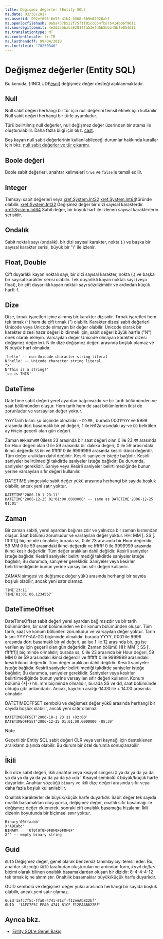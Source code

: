 ```yaml
---
title: Değişmez değerler (Entity SQL)
ms.date: 03/30/2017
ms.assetid: 092ef693-6e5f-41b4-b868-5b9e82928abf
ms.openlocfilehash: 9aba737b522f75f1f81cc054fb87b414b06f9611
ms.sourcegitcommit: 4e2d355baba82814fa53efd6b8bbb45bfe054d11
ms.translationtype: MT
ms.contentlocale: tr-TR
ms.lasthandoff: 09/04/2019
ms.locfileid: "70250346"
---
```

# <a name="literals-entity-sql"></a>Değişmez değerler (Entity SQL)
Bu konuda, [!INCLUDE[esql](../../../../../../includes/esql-md.md)] değişmez değer desteği açıklanmaktadır.  
  
## <a name="null"></a>Null  
 Null sabit değeri herhangi bir tür için null değerini temsil etmek için kullanılır. Null sabit değeri herhangi bir türle uyumludur.  
  
 Türü belirtilmiş null değerler, null değişmez değer üzerinden bir atama ile oluşturulabilir. Daha fazla bilgi için bkz. [cast](cast-entity-sql.md).  
  
 Boş kayan null sabit değerlerinin kullanılabileceği durumlar hakkında kurallar için bkz. [null sabit değerler ve tür çıkarımı](null-literals-and-type-inference-entity-sql.md).  
  
## <a name="boolean"></a>Boole değeri  
 Boole sabit değerleri, anahtar kelimeleri `true` ve `false`ile temsil edilir.  
  
## <a name="integer"></a>Integer  
 Tamsayı sabit değerleri veya <xref:System.Int32> <xref:System.Int64>türünde olabilir. <xref:System.Int32> Değişmez değer bir dizi sayısal karakterdir. <xref:System.Int64> Sabit değer, bir büyük harf ile izlenen sayısal karakterlerin serisidir.  
  
## <a name="decimal"></a>Ondalık  
 Sabit noktalı sayı (ondalık), bir dizi sayısal karakter, nokta (.) ve başka bir sayısal karakter serisi, büyük bir "ı" ile izlenir.  
  
## <a name="float-double"></a>Float, Double  
 Çift duyarlıklı kayan noktalı sayı, bir dizi sayısal karakter, nokta (.) ve başka bir sayısal karakter serisi olabilir. Tek duyarlıklı kayan noktalı sayı (veya float), bir çift duyarlıklı kayan noktalı sayı sözdizimidir ve ardından küçük harfli f.  
  
## <a name="string"></a>Dize  
 Dize, tırnak işaretleri içine alınmış bir karakter dizisidir. Tırnak işaretleri hem tek tırnak (`'`) hem de çift tırnak (") olabilir. Karakter dizesi sabit değerleri Unicode veya Unicode olmayan bir değer olabilir. Unicode olarak bir karakter dizesi hazır değeri bildirmek için, sabit değeri büyük harfle ("N") önek olarak ekleyin. Varsayılan değer Unicode olmayan karakter dizesi değişmez değerleri. N ile dize değişmez değeri arasında boşluk olamaz ve N büyük harf olmalıdır.  
  
```  
'hello' -- non-Unicode character string literal  
N'hello' -- Unicode character string literal  
"x"  
N"This is a string!"  
'so is THIS'  
```  
  
## <a name="datetime"></a>DateTime  
 DateTime sabit değeri yerel ayardan bağımsızdır ve bir tarih bölümünden ve saat bölümünden oluşur. Hem tarih hem de saat bölümlerinin ikisi de zorunludur ve varsayılan değer yoktur.  
  
 `YYYY`Tarih kısmı şu biçimde olmalıdır: - `DD` `MM` , burada 0001`YYYY` ve 9999 arasında dört basamaklı bir yıl değeri, 1 ile `MM`12arasındaki ay-ve `DD` belirtilen ay `MM`için geçerli olan gün değeri.  
  
 Zaman `HH`kısmı`MM` 0ile`SS` 23 arasında bir saat değeri olan 0 ile 23 `MM` arasında bir Hour değeri olan 0 ile 59 arasında bir dakika değeri, 0 ile 59 arasındaki ikinci değerdir.`SS` `HH` ve fffffff 0 ile 9999999 arasında kesirli ikinci değerdir. Tüm değer aralıkları dahil değildir. Kesirli saniyeler isteğe bağlıdır. Kesirli saniyeler belirtilmediği takdirde saniyeler isteğe bağlıdır; Bu durumda, saniyeler gereklidir. Saniye veya Kesirli saniyeler belirtilmediğinde bunun yerine varsayılan sıfır değeri kullanılır.  
  
 DATETIME simgesiyle sabit değer yükü arasında herhangi bir sayıda boşluk olabilir, ancak yeni satır yoktur.  
  
```  
DATETIME'2006-10-1 23:11'  
DATETIME'2006-12-25 01:01:00.0000000' -- same as DATETIME'2006-12-25 01:01'  
```  
  
## <a name="time"></a>Zaman  
 Bir zaman sabiti, yerel ayardan bağımsızdır ve yalnızca bir zaman kısmından oluşur. Saat bölümü zorunludur ve varsayılan değer yoktur. HH: MM [: SS [. fffffff]] biçiminde olmalıdır; burada ss, 0 ile 23 arasında bir Hour değeridir, 59 MM 0 ile 59 arasındaki ikinci değerdir ve fffffff 0 ile 9999999 arasında ikinci kesir değeridir. Tüm değer aralıkları dahil değildir. Kesirli saniyeler isteğe bağlıdır. Kesirli saniyeler belirtilmediği takdirde saniyeler isteğe bağlıdır; Bu durumda, saniyeler gereklidir. Saniyeler veya kesirler belirtilmediğinde bunun yerine varsayılan sıfır değeri kullanılır.  
  
 ZAMAN simgesi ve değişmez değer yükü arasında herhangi bir sayıda boşluk olabilir, ancak yeni satır olamaz.  
  
```  
TIME‘23:11’  
TIME‘01:01:00.1234567’  
```  
  
## <a name="datetimeoffset"></a>DateTimeOffset  
 DateTimeOffset sabit değeri yerel ayardan bağımsızdır ve bir tarih bölümünden, bir saat bölümünden ve bir konum bölümünden oluşur. Tüm tarih, saat ve konum bölümleri zorunludur ve varsayılan değer yoktur. Tarih kısmı YYYY-AA-GG biçiminde olmalıdır. burada YYYY, 0001 ile 9999 arasında dört basamaklı bir yıl değeri, aa ise 1 ile 12 arasında bir, gg ise verilen ay için geçerli olan gün değeridir. Zaman bölümü HH: MM [: SS [. fffffff]] biçiminde olmalıdır; burada ss, 0 ile 23 arasında bir Hour değeri, 59 MM 0 ile 59 arasındaki ikinci değerdir ve fffffff 0 ile 9999999 arasındaki kesirli ikinci değerdir. Tüm değer aralıkları dahil değildir. Kesirli saniyeler isteğe bağlıdır. Kesirli saniyeler belirtilmediği takdirde saniyeler isteğe bağlıdır; Bu durumda, saniyeler gereklidir. Saniyeler veya kesirler belirtilmediğinde bunun yerine varsayılan sıfır değeri kullanılır. Konum bölümü {+&#124;-} hh: mm biçiminde olmalıdır; burada SS ve dd, saat bölümünde olduğu gibi anlamdadır. Ancak, kaydırın aralığı-14:00 ile + 14:00 arasında olmalıdır  
  
 DATETIMEOFFSET sembolü ve değişmez değer yükü arasında herhangi bir sayıda boşluk olabilir, ancak yeni satır olamaz.  
  
```  
DATETIMEOFFSET‘2006-10-1 23:11 +02:00’  
DATETIMEOFFSET‘2006-12-25 01:01:00.0000000 -08:30’  
```  
  
> [!NOTE]
> Geçerli bir Entity SQL sabit değeri CLR veya veri kaynağı için desteklenen aralıkların dışında olabilir. Bu durum bir özel durumla sonuçlanabilir  
  
## <a name="binary"></a>İkili  
 İkili dize sabit değeri, ikili anahtar veya kısayol simgesi `X` ya da ya da ya da ya da ya da ya da ya da ya da ya `x`da ' Kısayol sembolü `X` büyük/küçük harfe duyarlıdır. Anahtar sözcüğü `binary` ve ikili dize değeri arasında sıfır veya daha fazla boşluk kullanılabilir.  
  
 Onaltılık karakterler de büyük/küçük harfe duyarlıdır. Sabit değer tek sayıda onaltılı basamaktan oluşuyorsa, değişmez değer, onaltılı sıfır basamağı ile değişmez değer eklenerek, sonraki çift onaltılık basamağa hizalanır. İkili dizenin boyutunda bir biçimsel sınır yoktur.  
  
```  
Binary'00ffaabb'  
X'ABCabc'  
BINARY    '0f0f0f0F0F0F0F0F0F0F'  
X'' –- empty binary string  
```  
  
## <a name="guid"></a>Guid  
 `GUID` Değişmez değer, genel olarak benzersiz tanımlayıcıyı temsil eder. Bu, anahtar sözcüğü `GUID` tarafından oluşturulan ve ardından form, *kayıt defteri* biçimi olarak bilinen onaltılık basamaklardan oluşan bir dizidir: 8-4-4-4-12 tek tırnak içine alınmıştır. Onaltılık basamaklar büyük/küçük harfe duyarlıdır.  
  
 GUID sembolü ve değişmez değer yükü arasında herhangi bir sayıda boşluk olabilir, ancak yeni satır olamaz.  
  
```  
Guid'1afc7f5c-ffa0-4741-81cf-f12eAAb822bf'  
GUID  '1AFC7F5C-FFA0-4741-81CF-F12EAAB822BF'  
```  
  
## <a name="see-also"></a>Ayrıca bkz.

- [Entity SQL’e Genel Bakış](entity-sql-overview.md)
